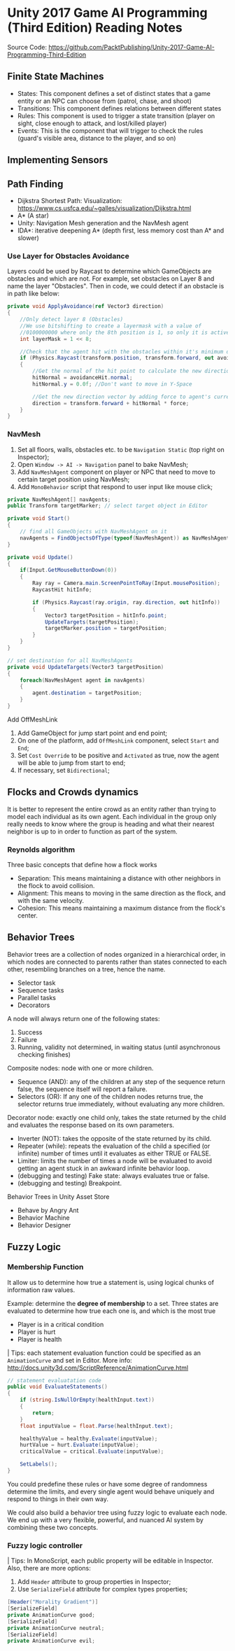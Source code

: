 # Unity 2017 Game AI Programming (Third Edition) Reading Notes

Source Code: <https://github.com/PacktPublishing/Unity-2017-Game-AI-Programming-Third-Edition>

## Finite State Machines

- States: This component defines a set of distinct states that a game entity or an NPC can choose from (patrol, chase, and shoot)
- Transitions: This component defines relations between different states
- Rules: This component is used to trigger a state transition (player on sight, close enough to attack, and lost/killed player)
- Events: This is the component that will trigger to check the rules (guard's visible area, distance to the player, and so on)

## Implementing Sensors

## Path Finding

- Dijkstra Shortest Path: Visualization: <https://www.cs.usfca.edu/~galles/visualization/Dijkstra.html>
- A* (A star)
- Unity: Navigation Mesh generation and the NavMesh agent
- IDA*: iterative deepening A* (depth first, less memory cost than A* and slower)

### Use Layer for Obstacles Avoidance

Layers could be used by Raycast to determine which GameObjects are obstacles and which are not. For example, set obstacles on Layer 8 and name the layer "Obstacles". Then in code, we could detect if an obstacle is in path like below:

``` cs
private void ApplyAvoidance(ref Vector3 direction)
{
    //Only detect layer 8 (Obstacles)
    //We use bitshifting to create a layermask with a value of
    //0100000000 where only the 8th position is 1, so only it is active.
    int layerMask = 1 << 8;

    //Check that the agent hit with the obstacles within it's minimum distance to avoid
    if (Physics.Raycast(transform.position, transform.forward, out avoidanceHit, minimumAvoidanceDistance, layerMask))
    {
        //Get the normal of the hit point to calculate the new direction
        hitNormal = avoidanceHit.normal;
        hitNormal.y = 0.0f; //Don't want to move in Y-Space

        //Get the new direction vector by adding force to agent's current forward vector
        direction = transform.forward + hitNormal * force;
    }
}
```

### NavMesh

1. Set all floors, walls, obstacles etc. to be `Navigation Static` (top right on Inspector);
2. Open `Window -> AI -> Navigation` panel to bake NavMesh;
3. Add `NavMeshAgent` component on player or NPC that need to move to certain target position using NavMesh;
4. Add `MonoBehavior` script that respond to user input like mouse click;

``` cs
private NavMeshAgent[] navAgents;
public Transform targetMarker; // select target object in Editor

private void Start()
{
    // find all GameObjects with NavMeshAgent on it
    navAgents = FindObjectsOfType(typeof(NavMeshAgent)) as NavMeshAgent[];
}

private void Update()
{
    if(Input.GetMouseButtonDown(0))
    {
        Ray ray = Camera.main.ScreenPointToRay(Input.mousePosition);
        RaycastHit hitInfo;

        if (Physics.Raycast(ray.origin, ray.direction, out hitInfo))
        {
            Vector3 targetPosition = hitInfo.point;
            UpdateTargets(targetPosition);
            targetMarker.position = targetPosition;
        }
    }
}

// set destination for all NavMeshAgents
private void UpdateTargets(Vector3 targetPosition)
{
    foreach(NavMeshAgent agent in navAgents)
    {
        agent.destination = targetPosition;
    }
}
```

Add OffMeshLink

1. Add GameObject for jump start point and end point;
2. On one of the platform, add `OffMeshLink` component, select `Start` and `End`;
3. Set `Cost Override` to be positive and `Activated` as true, now the agent will be able to jump from start to end;
4. If necessary, set `Bidirectional`;

## Flocks and Crowds dynamics

It is better to represent the entire crowd as an entity rather than trying to model each individual as its own agent. Each individual in the group only really needs to know where the group is heading and what their nearest neighbor is up to in order to function as part of the system.

### Reynolds algorithm

Three basic concepts that define how a flock works

- Separation: This means maintaining a distance with other neighbors in the flock to avoid collision.
- Alignment: This means to moving in the same direction as the flock, and with the same velocity.
- Cohesion: This means maintaining a maximum distance from the flock's center.

## Behavior Trees

Behavior trees are a collection of nodes organized in a hierarchical order, in which nodes are connected to parents rather than states connected to each other, resembling branches on a tree, hence the name.

- Selector task
- Sequence tasks
- Parallel tasks
- Decorators

A node will always return one of the following states:

1. Success
2. Failure
3. Running, validity not determined, in waiting status (until asynchronous checking finishes)

Composite nodes: node with one or more children.

- Sequence (AND): any of the children at any step of the sequence return false, the sequence itself will report a failure.
- Selectors (OR): If any one of the children nodes returns true, the selector returns true immediately, without evaluating any more children.

Decorator node: exactly one child only, takes the state returned by the child and evaluates the response based on its own parameters.

- Inverter (NOT): takes the opposite of the state returned by its child.
- Repeater (while): repeats the evaluation of the child a specified (or infinite) number of times until it evaluates as either TRUE or FALSE.
- Limiter: limits the number of times a node will be evaluated to avoid getting an agent stuck in an awkward infinite behavior loop.
- (debugging and testing) Fake state: always evaluates true or false.
- (debugging and testing) Breakpoint.

Behavior Trees in Unity Asset Store

- Behave by Angry Ant
- Behavior Machine
- Behavior Designer

## Fuzzy Logic

### Membership Function

It allow us to determine how true a statement is, using logical chunks of information raw values.

Example: determine the **degree of membership** to a set. Three states are evaluated to determine how true each one is, and which is the most true

- Player is in a critical condition
- Player is hurt
- Player is health

| Tips: each statement evaluation function could be specified as an `AnimationCurve` and set in Editor. More info: <http://docs.unity3d.com/ScriptReference/AnimationCurve.html>

``` csharp
// statement evaluatation code
public void EvaluateStatements()
{
    if (string.IsNullOrEmpty(healthInput.text))
    {
        return;
    }
    float inputValue = float.Parse(healthInput.text);

    healthyValue = healthy.Evaluate(inputValue);
    hurtValue = hurt.Evaluate(inputValue);
    criticalValue = critical.Evaluate(inputValue);

    SetLabels();
}
```

You could predefine these rules or have some degree of randomness determine the limits, and every single agent would behave uniquely and respond to things in their own way.

We could also build a behavior tree using fuzzy logic to evaluate each node. We end up with a very flexible, powerful, and nuanced AI system by combining these two concepts.

### Fuzzy logic controller

| Tips: In MonoScript, each public property will be editable in Inspector. Also, there are more options:

1. Add `Header` attribute to group properties in Inspector;
2. Use `SerializeField` attribute for complex types properties;

``` csharp
[Header("Morality Gradient")]
[SerializeField]
private AnimationCurve good;
[SerializeField]
private AnimationCurve neutral;
[SerializeField]
private AnimationCurve evil;
```
